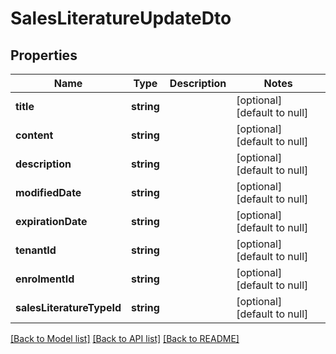 # SalesLiteratureUpdateDto

## Properties
Name | Type | Description | Notes
------------ | ------------- | ------------- | -------------
**title** | **string** |  | [optional] [default to null]
**content** | **string** |  | [optional] [default to null]
**description** | **string** |  | [optional] [default to null]
**modifiedDate** | **string** |  | [optional] [default to null]
**expirationDate** | **string** |  | [optional] [default to null]
**tenantId** | **string** |  | [optional] [default to null]
**enrolmentId** | **string** |  | [optional] [default to null]
**salesLiteratureTypeId** | **string** |  | [optional] [default to null]

[[Back to Model list]](../README.md#documentation-for-models) [[Back to API list]](../README.md#documentation-for-api-endpoints) [[Back to README]](../README.md)


